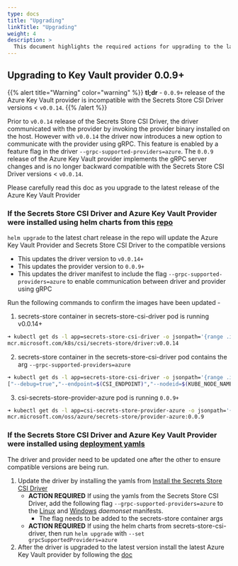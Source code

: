 ```yaml
---
type: docs
title: "Upgrading"
linkTitle: "Upgrading"
weight: 4
description: >
  This document highlights the required actions for upgrading to the latest release
---
```


## Upgrading to Key Vault provider 0.0.9+

{{% alert title="Warning" color="warning" %}}
**tl;dr** - `0.0.9+` release of the Azure Key Vault provider is incompatible with the Secrets Store CSI Driver versions < `v0.0.14`.
{{% /alert %}}

Prior to `v0.0.14` release of the Secrets Store CSI Driver, the driver communicated with the provider by invoking the provider binary installed on the host. However with `v0.0.14` the driver now introduces a new option to communicate with the provider using gRPC. This feature is enabled by a feature flag in the driver `--grpc-supported-providers=azure`. The `0.0.9` release of the Azure Key Vault provider implements the gRPC server changes and is no longer backward compatible with the Secrets Store CSI Driver versions < `v0.0.14`.

Please carefully read this doc as you upgrade to the latest release of the Azure Key Vault Provider


### If the Secrets Store CSI Driver and Azure Key Vault Provider were installed using helm charts from this [repo](https://github.com/Azure/secrets-store-csi-driver-provider-azure/blob/master/charts/csi-secrets-store-provider-azure/README.md)

`helm upgrade` to the latest chart release in the repo will update the Azure Key Vault Provider and Secrets Store CSI Driver to the compatible versions

- This updates the driver version to `v0.0.14+`
- This updates the provider version to `0.0.9+`
- This updates the driver manifest to include the flag `--grpc-supported-providers=azure` to enable communication between driver and provider using gRPC

Run the following commands to confirm the images have been updated -

1. secrets-store container in secrets-store-csi-driver pod is running v0.0.14+

```bash
➜ kubectl get ds -l app=secrets-store-csi-driver -o jsonpath='{range .items[*]}{.spec.template.spec.containers[1].image}{"\n"}'
mcr.microsoft.com/k8s/csi/secrets-store/driver:v0.0.14
```

2. secrets-store container in the secrets-store-csi-driver pod contains the arg `--grpc-supported-providers=azure`

```bash
➜ kubectl get ds -l app=secrets-store-csi-driver -o jsonpath='{range .items[*]}{.spec.template.spec.containers[1].args}{"\n"}'
["--debug=true","--endpoint=$(CSI_ENDPOINT)","--nodeid=$(KUBE_NODE_NAME)","--provider-volume=/etc/kubernetes/secrets-store-csi-providers","--grpc-supported-providers=azure","--metrics-addr=:8080"]
```

3. csi-secrets-store-provider-azure pod is running `0.0.9+`

```bash
➜ kubectl get ds -l app=csi-secrets-store-provider-azure -o jsonpath='{range .items[*]}{.spec.template.spec.containers[0].image}{"\n"}'
mcr.microsoft.com/oss/azure/secrets-store/provider-azure:0.0.9
```

### If the Secrets Store CSI Driver and Azure Key Vault Provider were installed using [deployment yamls](../getting-started/installation/#using-deployment-yamls)

The driver and provider need to be updated one after the other to ensure compatible versions are being run.

1. Update the driver by installing the yamls from [Install the Secrets Store CSI Driver](https://secrets-store-csi-driver.sigs.k8s.io/getting-started/installation.html)
     - **ACTION REQUIRED** If using the yamls from the Secrets Store CSI Driver, add the following flag `--grpc-supported-providers=azure` to the [Linux](https://github.com/kubernetes-sigs/secrets-store-csi-driver/blob/master/deploy/secrets-store-csi-driver.yaml) and [Windows](https://github.com/kubernetes-sigs/secrets-store-csi-driver/blob/master/deploy/secrets-store-csi-driver-windows.yaml) *daemonset* manifests.
       - The flag needs to be added to the secrets-store container args
     - **ACTION REQUIRED** If using the helm charts from secrets-store-csi-driver, then run `helm upgrade` with `--set grpcSupportedProviders=azure`
2. After the driver is upgraded to the latest version install the latest Azure Key Vault provider by following the [doc](../getting-started/installation/#using-deployment-yamls)
